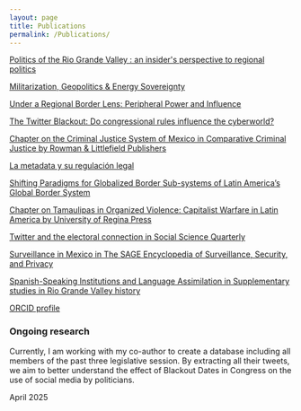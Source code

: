 ```yaml
---
layout: page
title: Publications
permalink: /Publications/
---
```




[Politics of the Rio Grande Valley : an insider's perspective to regional politics](https://utrgv.primo.exlibrisgroup.com/permalink/01UT_RGV_INST/12haviq/alma991013675218204696)

[Militarization, Geopolitics & Energy Sovereignty](https://www.penguinlibros.com/mx/economia-politica-y-actualidad/368141-libro-contrahistoria-del-pueblo-mexicano-9786073853637?srsltid=AfmBOorMnkxQCTzV54nQ_VS5zBZzmEUhh27-TV-EBSL6_GHtMZQEaFND)

[Under a Regional Border Lens: Peripheral Power and Influence](https://www.tandfonline.com/doi/full/10.1080/08865655.2025.2463911)

[The Twitter Blackout: Do congressional rules influence the cyberworld?](https://onlinelibrary.wiley.com/doi/pdf/10.1111/ssqu.13432)

[Chapter on the Criminal Justice System of Mexico in Comparative Criminal Justice by Rowman & Littlefield Publishers](https://scholarworks.utrgv.edu/pol_fac/207/)

[La metadata y su regulación legal](/images/Numero39.pdf) 

[Shifting Paradigms for Globalized Border Sub-systems of Latin America’s Global Border System](https://www.tandfonline.com/doi/full/10.1080/08865655.2023.2200801)

[Chapter on Tamaulipas in Organized Violence: Capitalist Warfare in Latin America by University of Regina Press](https://read.amazon.com/kp/embed?asin=B07S5XFNKP&preview=newtab&linkCode=kpe&ref_=cm_sw_r_kb_dp_X2NuFbJJZDT1A)

[Twitter and the electoral connection in Social Science Quarterly](https://onlinelibrary.wiley.com/doi/abs/10.1111/ssqu.13080)

[Surveillance in Mexico in The SAGE Encyclopedia of Surveillance, Security, and Privacy](/images/MexicoSagePublication.pdf)

[Spanish-Speaking Institutions and Language Assimilation in Supplementary studies in Rio Grande Valley history](https://scholarworks.utrgv.edu/regionalhist/15/)

[ORCID profile](https://orcid.org/0000-0002-1321-1750)



### Ongoing research

Currently, I am working with my co-author to create a database including all members of the past three legislative session. By extracting all their tweets, we aim to better understand the effect of Blackout Dates in Congress on the use of social media by politicians.

April 2025

